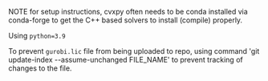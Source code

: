 NOTE for setup instructions, cvxpy often needs to be conda installed via conda-forge to get the C++ based solvers to install (compile) properly.

Using `python=3.9`

To prevent `gurobi.lic` file from being uploaded to repo, using command 'git update-index --assume-unchanged FILE_NAME' to prevent tracking of changes to the file.